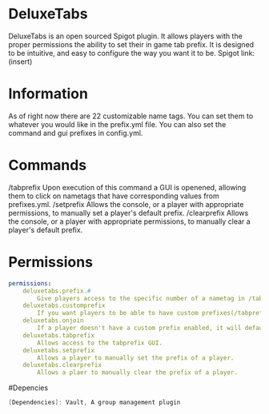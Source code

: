 # DeluxeTabs
DeluxeTabs is an open sourced Spigot plugin. It allows players with the proper permissions the ability to set their in game tab prefix. It is designed to be intuitive, and easy to configure the way you want it to be.
Spigot link: (insert)
# Information
As of right now there are 22 customizable name tags. You can set them to whatever you would like in the prefix.yml file. You can also set the command and gui prefixes in config.yml.
# Commands
/tabprefix
    Upon execution of this command a GUI is openened, allowing them to click on nametags that have corresponding values from prefixes.yml.
/setprefix
    Allows the console, or a player with appropriate permissions, to manually set a player's default prefix.
/clearprefix
    Allows the console, or a player with appropriate permissions, to manually clear a player's default prefix.
# Permissions
```yml
permissions:
    deluxetabs.prefix.#
        Give players access to the specific number of a nametag in /tabprefix.
    deluxetabs.customprefix
        If you want players to be able to have custom prefixes(/tabprefix), you have to give them this permission node.
    deluxetabs.onjoin
        If a player doesn't have a custom prefix enabled, it will default to their rank's prefix.
    deluxetabs.tabprefix
        Allows access to the tabprefix GUI.
    deluxetabs.setprefix
        Allows a player to manually set the prefix of a player.
    deluxetabs.clearprefix
        Allows a plaer to manually clear the prefix of a player.
```
#Depencies
```java
[Dependencies]: Vault, A group management plugin
```
